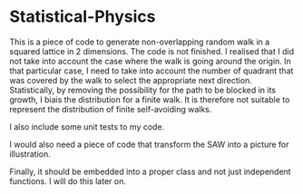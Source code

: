 # Statistical-Physics

This is a piece of code to generate non-overlapping random walk in a squared lattice in 2 dimensions.
The code is not finished. I realised that I did not take into account the case where the walk is going around the origin.
In that particular case, I need to take into account the number of quadrant that was covered by the walk to select the appropriate next direction.
Statistically, by removing the possibility for the path to be blocked in its growth, I biais the distribution for a finite walk. It is therefore not suitable to
represent the distribution of finite self-avoiding walks.

I also include some unit tests to my code.

I would also need a piece of code that transform the SAW into a picture for illustration.

Finally, it should be embedded into a proper class and not just independent functions. I will do this later on.
